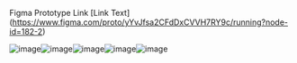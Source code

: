 Figma Prototype Link
[Link Text] (https://www.figma.com/proto/yYvJfsa2CFdDxCVVH7RY9c/running?node-id=182-2)





![image](https://github.com/debanjan-giri/BillingBackend/assets/128308803/d3847374-7966-404e-868b-100b1455e22e)![image](https://github.com/debanjan-giri/BillingBackend/assets/128308803/c1337e3b-4dbc-4ec4-8207-9afd5196712c)![image](https://github.com/debanjan-giri/BillingBackend/assets/128308803/54b93f3d-79ef-4101-a140-7e1ee72e9ea1)![image](https://github.com/debanjan-giri/BillingBackend/assets/128308803/8002e516-aedc-4d06-bb9f-d09f327f5f3b)![image](https://github.com/debanjan-giri/BillingBackend/assets/128308803/318753a0-59d2-40fa-800a-eef038865868)
